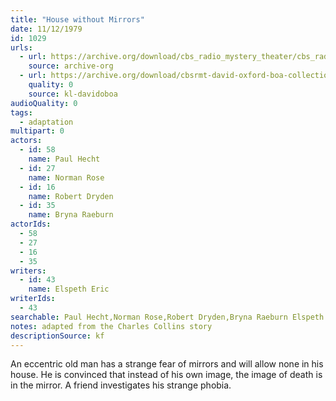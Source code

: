 ```yaml
---
title: "House without Mirrors"
date: 11/12/1979
id: 1029
urls: 
  - url: https://archive.org/download/cbs_radio_mystery_theater/cbs_radio_mystery_theater-1001-1050.zip/cbs_radio_mystery_theater-1001-1050%2Fcbsrmt_1029_the_house_without_mirrors.mp3
    source: archive-org
  - url: https://archive.org/download/cbsrmt-david-oxford-boa-collection/CBSRMT-791112-1029-repeated-800304-House-Without-Mirrors-(128-44)_KQV-{BoA}.mp3
    quality: 0
    source: kl-davidoboa
audioQuality: 0
tags: 
  - adaptation
multipart: 0
actors:  
  - id: 58
    name: Paul Hecht  
  - id: 27
    name: Norman Rose  
  - id: 16
    name: Robert Dryden  
  - id: 35
    name: Bryna Raeburn
actorIds:  
  - 58  
  - 27  
  - 16  
  - 35
writers:  
  - id: 43
    name: Elspeth Eric
writerIds:  
  - 43
searchable: Paul Hecht,Norman Rose,Robert Dryden,Bryna Raeburn Elspeth Eric
notes: adapted from the Charles Collins story
descriptionSource: kf
---
```

An eccentric old man has a strange fear of mirrors and will allow none in his house. He is convinced that instead of his own image, the image of death is in the mirror. A friend investigates his strange phobia.